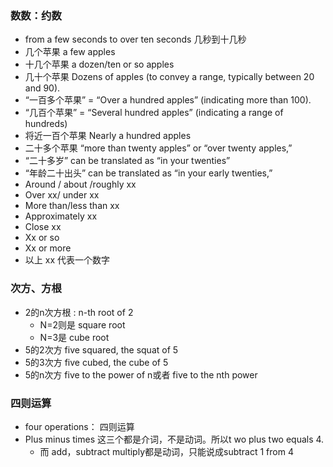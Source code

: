 ### 数数：约数
- from a few seconds to over ten seconds 几秒到十几秒
-  几个苹果 a few apples
- 十几个苹果 a dozen/ten or so apples
- 几十个苹果 Dozens of apples (to convey a range, typically between 20 and 90).
- “一百多个苹果” = “Over a hundred apples” (indicating more than 100).
- “几百个苹果” = “Several hundred apples” (indicating a range of hundreds)
- 将近一百个苹果 Nearly a hundred apples
- 二十多个苹果 “more than twenty apples” or “over twenty apples,”
- “二十多岁” can be translated as “in your twenties” 
- “年龄二十出头” can be translated as “in your early twenties,”
- Around / about /roughly xx
- Over xx/ under xx
-  More than/less than xx
- Approximately xx
- Close xx
- Xx or so
- Xx or more
- 以上 xx 代表一个数字

### 次方、方根
- 2的n次方根 : n-th root of 2
  - N=2则是 square root
  - N=3是 cube root
- 5的2次方 five squared, the squat of 5
- 5的3次方 five cubed, the cube of 5
- 5的n次方 five to the power of n或者 five to the nth power

### 四则运算
- four operations： 四则运算
- Plus minus times 这三个都是介词，不是动词。所以t wo plus two equals 4.
  - 而 add，subtract multiply都是动词，只能说成subtract 1 from 4

